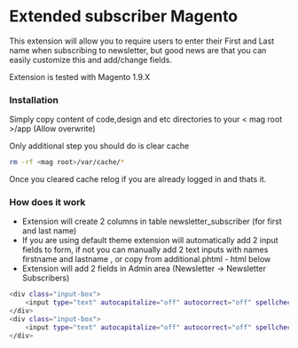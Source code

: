 # Extended subscriber Magento

This extension will allow you to require users to enter their First and Last name when subscribing to newsletter, but good news are that you can easily customize this and add/change fields.

Extension is tested with Magento 1.9.X

### Installation

Simply copy content of code,design and etc directories to your < mag root >/app (Allow overwrite)

Only additional step you should do is clear cache

```sh
rm -rf <mag root>/var/cache/*
```

Once you cleared cache relog if you are already logged in and thats it.

### How does it work

* Extension will create 2 columns in table newsletter_subscriber (for first and last name)
* If you are using default theme extension will automatically add 2 input fields to form, if not you can manually add 2 text inputs with names firstname and lastname , or copy from additional.phtml - html below
* Extension will add 2 fields in Admin area (Newsletter -> Newsletter Subscribers)

```sh
<div class="input-box">
    <input type="text" autocapitalize="off" autocorrect="off" spellcheck="false" name="firstname" class="input-text required-entry" placeholder="First name" />
</div>
<div class="input-box">
    <input type="text" autocapitalize="off" autocorrect="off" spellcheck="false"name="lastname" class="input-text required-entry" placeholder="Last name"/>
</div>
```
